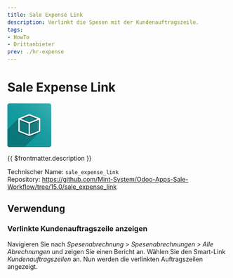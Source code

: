 ```yaml
---
title: Sale Expense Link
description: Verlinkt die Spesen mit der Kundenauftragszeile.
tags:
- HowTo
- Drittanbieter
prev: ./hr-expense
---
```

# Sale Expense Link
![icon_oms_box](attachments/icon_oms_box.png)

{{ $frontmatter.description }}

Technischer Name: `sale_expense_link`\
Repository: <https://github.com/Mint-System/Odoo-Apps-Sale-Workflow/tree/15.0/sale_expense_link>

## Verwendung

### Verlinkte Kundenauftragszeile anzeigen

Navigieren Sie nach *Spesenabrechnung > Spesenabrechnungen > Alle Abrechnungen* und zeigen Sie einen Bericht an. Wählen Sie den Smart-Link *Kundenauftragszeilen* an. Nun werden die verlinkten Auftragszeilen angezeigt.